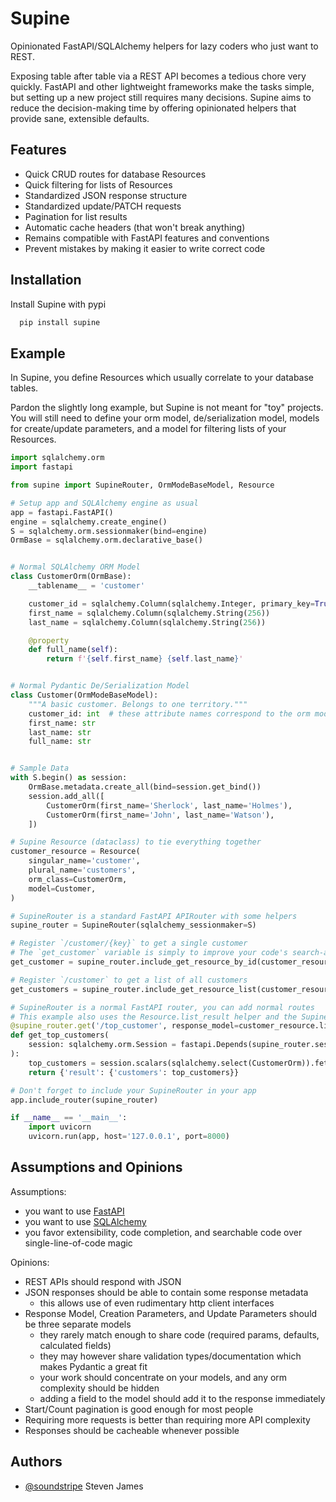 
# Supine

Opinionated FastAPI/SQLAlchemy helpers for lazy coders who just want to REST.

Exposing table after table via a REST API becomes a tedious chore very quickly. FastAPI and other lightweight frameworks make the tasks simple, but setting up a new project still requires many decisions. Supine aims to reduce the decision-making time by offering opinionated helpers that provide sane, extensible defaults.


## Features

- Quick CRUD routes for database Resources
- Quick filtering for lists of Resources
- Standardized JSON response structure
- Standardized update/PATCH requests
- Pagination for list results
- Automatic cache headers (that won't break anything)
- Remains compatible with FastAPI features and conventions
- Prevent mistakes by making it easier to write correct code


## Installation

Install Supine with pypi

```bash
  pip install supine
```

## Example

In Supine, you define Resources which usually correlate to your database tables.

Pardon the slightly long example, but Supine is not meant for "toy" projects. You will still need to define your orm model, de/serialization model, models for create/update parameters, and a model for filtering lists of your Resources.

```python
import sqlalchemy.orm
import fastapi

from supine import SupineRouter, OrmModeBaseModel, Resource

# Setup app and SQLAlchemy engine as usual
app = fastapi.FastAPI()
engine = sqlalchemy.create_engine()
S = sqlalchemy.orm.sessionmaker(bind=engine)
OrmBase = sqlalchemy.orm.declarative_base()


# Normal SQLAlchemy ORM Model
class CustomerOrm(OrmBase):
    __tablename__ = 'customer'

    customer_id = sqlalchemy.Column(sqlalchemy.Integer, primary_key=True)
    first_name = sqlalchemy.Column(sqlalchemy.String(256))
    last_name = sqlalchemy.Column(sqlalchemy.String(256))

    @property
    def full_name(self):
        return f'{self.first_name} {self.last_name}'


# Normal Pydantic De/Serialization Model
class Customer(OrmModeBaseModel):
    """A basic customer. Belongs to one territory."""
    customer_id: int  # these attribute names correspond to the orm model attributes
    first_name: str
    last_name: str
    full_name: str


# Sample Data
with S.begin() as session:
    OrmBase.metadata.create_all(bind=session.get_bind())
    session.add_all([
        CustomerOrm(first_name='Sherlock', last_name='Holmes'),
        CustomerOrm(first_name='John', last_name='Watson'),
    ])

# Supine Resource (dataclass) to tie everything together
customer_resource = Resource(
    singular_name='customer',
    plural_name='customers',
    orm_class=CustomerOrm,
    model=Customer,
)

# SupineRouter is a standard FastAPI APIRouter with some helpers
supine_router = SupineRouter(sqlalchemy_sessionmaker=S)

# Register `/customer/{key}` to get a single customer
# The `get_customer` variable is simply to improve your code's search-ability
get_customer = supine_router.include_get_resource_by_id(customer_resource)

# Register `/customer` to get a list of all customers
get_customers = supine_router.include_get_resource_list(customer_resource)

# SupineRouter is a normal FastAPI router, you can add normal routes
# This example also uses the Resource.list_result helper and the SupineRouter.session helper
@supine_router.get('/top_customer', response_model=customer_resource.list_result)
def get_top_customers(
    session: sqlalchemy.orm.Session = fastapi.Depends(supine_router.session)
):
    top_customers = session.scalars(sqlalchemy.select(CustomerOrm)).fetchall()
    return {'result': {'customers': top_customers}}

# Don't forget to include your SupineRouter in your app
app.include_router(supine_router)

if __name__ == '__main__':
    import uvicorn
    uvicorn.run(app, host='127.0.0.1', port=8000)

```


## Assumptions and Opinions

Assumptions:

* you want to use [FastAPI](https://github.com/tiangolo/fastapi)
* you want to use [SQLAlchemy](https://github.com/sqlalchemy/sqlalchemy)
* you favor extensibility, code completion, and searchable code over single-line-of-code magic

Opinions:

* REST APIs should respond with JSON
* JSON responses should be able to contain some response metadata
  * this allows use of even rudimentary http client interfaces
* Response Model, Creation Parameters, and Update Parameters should be three separate models
  * they rarely match enough to share code (required params, defaults, calculated fields)
  * they may however share validation types/documentation which makes Pydantic a great fit
  * your work should concentrate on your models, and any orm complexity should be hidden
  * adding a field to the model should add it to the response immediately
* Start/Count pagination is good enough for most people
* Requiring more requests is better than requiring more API complexity
* Responses should be cacheable whenever possible


## Authors

- [@soundstripe](https://www.github.com/soundstripe) Steven James

